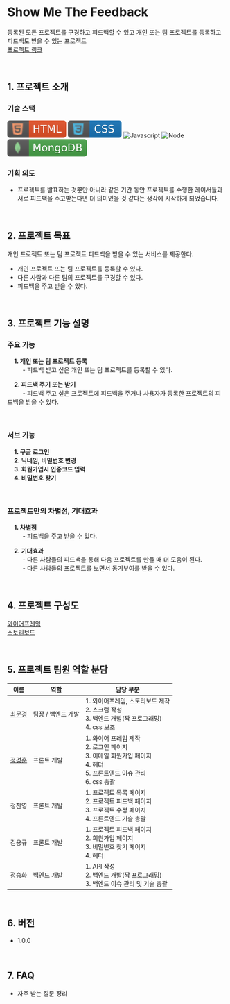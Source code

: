 # Show Me The Feedback

등록된 모든 프로젝트를 구경하고 피드백할 수 있고 개인 또는 팀 프로젝트를 등록하고 피드백도 받을 수 있는 프로젝트<br>
[프로젝트 링크](http://elice-kdt-sw-1st-vm05.koreacentral.cloudapp.azure.com)

<br>

## 1. 프로젝트 소개

### 기술 스택

<img alt="HTML" src ="https://raw.githubusercontent.com/dinomoon/badges/0b7a52662d010c70776e7bfd7534091dfaa23547/html.svg"/>
<img alt="CSS" src ="https://raw.githubusercontent.com/dinomoon/badges/0b7a52662d010c70776e7bfd7534091dfaa23547/css.svg"/>
<img alt="Javascript" src ="https://badges.aleen42.com/src/javascript.svg"/>
<img alt="Node" src ="https://badges.aleen42.com/src/node.svg"/>
<img alt="Node" src ="https://raw.githubusercontent.com/dinomoon/badges/d97f61584b4689abe78de69d99b309fe73bd7774/mongodb.svg"/>

### 기획 의도

- 프로젝트를 발표하는 것뿐만 아니라 같은 기간 동안 프로젝트를 수행한 레이서들과 서로 피드백을 주고받는다면 더 의미있을 것 같다는 생각에 시작하게 되었습니다.
  
<br>

## 2. 프로젝트 목표

개인 프로젝트 또는 팀 프로젝트 피드백을 받을 수 있는 서비스를 제공한다.

- 개인 프로젝트 또는 팀 프로젝트를 등록할 수 있다.
- 다른 사람과 다른 팀의 프로젝트를 구경할 수 있다.
- 피드백을 주고 받을 수 있다.

<br>

## 3. 프로젝트 기능 설명

### 주요 기능

&nbsp;&nbsp;&nbsp;&nbsp;**1. 개인 또는 팀 프로젝트 등록**<br>
&nbsp;&nbsp;&nbsp;&nbsp;&nbsp;&nbsp;&nbsp;&nbsp; - 피드백 받고 싶은 개인 또는 팀 프로젝트를 등록할 수 있다.

&nbsp;&nbsp;&nbsp;&nbsp;**2. 피드백 주기 또는 받기**<br>
&nbsp;&nbsp;&nbsp;&nbsp;&nbsp;&nbsp;&nbsp;&nbsp; - 피드백 주고 싶은 프로젝트에 피드백을 주거나 사용자가 등록한 프로젝트의 피드백을 받을 수 있다.

<br>

### 서브 기능

&nbsp;&nbsp;&nbsp;&nbsp;**1. 구글 로그인**<br>
&nbsp;&nbsp;&nbsp;&nbsp;**2. 닉네임, 비밀번호 변경**<br>
&nbsp;&nbsp;&nbsp;&nbsp;**3. 회원가입시 인증코드 입력**<br>
&nbsp;&nbsp;&nbsp;&nbsp;**4. 비밀번호 찾기**<br>

<br>

### 프로젝트만의 차별점, 기대효과

&nbsp;&nbsp;&nbsp;&nbsp;**1. 차별점**<br>
&nbsp;&nbsp;&nbsp;&nbsp;&nbsp;&nbsp;&nbsp;&nbsp; - 피드백을 주고 받을 수 있다.


&nbsp;&nbsp;&nbsp;&nbsp;**2. 기대효과**<br>
&nbsp;&nbsp;&nbsp;&nbsp;&nbsp;&nbsp;&nbsp;&nbsp; - 다른 사람들의 피드백을 통해 다음 프로젝트를 만들 때 더 도움이 된다.<br>
&nbsp;&nbsp;&nbsp;&nbsp;&nbsp;&nbsp;&nbsp;&nbsp; - 다른 사람들의 프로젝트를 보면서 동기부여를 받을 수 있다.


<br>

## 4. 프로젝트 구성도

[와이어프레임](https://www.figma.com/file/RsrR4lqBTeJffvdjxjxz0x/Show-Me-The-Feedback?node-id=0%3A1)<br>
[스토리보드](https://docs.google.com/presentation/d/1aQozEXC97JmxbhB_Wlod6TEpsymIrKUz5DPSdLTBixo/edit#slide=id.p)

<br>

## 5. 프로젝트 팀원 역할 분담
| 이름 | 역할 | 담당 부분 |
| ------ | ------ | ---- |
| [최문경](https://github.com/dinomoon) | 팀장 / 백엔드 개발 | 1. 와이어프레임, 스토리보드 제작<br>2. 스크럼 작성<br>3. 백엔드 개발(짝 프로그래밍)<br>4. css 보조 |
| [정경훈](https://github.com/Ruderud) | 프론트 개발 | 1. 와이어 프레임 제작<br>2. 로그인 페이지<br>3. 이메일 회원가입 페이지<br>4. 헤더<br>5. 프론트엔드 이슈 관리<br>6. css 총괄 |
| 정찬영 | 프론트 개발 | 1. 프로젝트 목록 페이지<br>2. 프로젝트 피드백 페이지<br>3. 프로젝트 수정 페이지<br>4. 프론트엔드 기술 총괄 |
| 김용규 | 프론트 개발 | 1. 프로젝트 피드백 페이지<br>2. 회원가입 페이지<br>3. 비밀번호 찾기 페이지<br>4. 헤더 |
| [정승화](https://github.com/JSH-data) | 백엔드 개발 | 1. API 작성<br>2. 백엔드 개발(짝 프로그래밍)<br>3. 백엔드 이슈 관리 및 기술 총괄 |

<br>

## 6. 버전
  - 1.0.0

<br>

## 7. FAQ
  - 자주 받는 질문 정리
